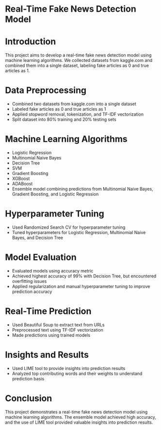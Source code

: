 # Real-Time Fake News Detection Model

# Introduction
This project aims to develop a real-time fake news detection model using machine learning algorithms. We collected datasets from kaggle.com and combined them into a single dataset, labeling fake articles as 0 and true articles as 1.

# Data Preprocessing
- Combined two datasets from kaggle.com into a single dataset
- Labeled fake articles as 0 and true articles as 1
- Applied stopword removal, tokenization, and TF-IDF vectorization
- Split dataset into 80% training and 20% testing sets

# Machine Learning Algorithms
- Logistic Regression
- Multinomial Naive Bayes
- Decision Tree
- SVM
- Gradient Boosting
- XGBoost
- ADABoost
- Ensemble model combining predictions from Multinomial Naive Bayes, Gradient Boosting, and Logistic Regression

# Hyperparameter Tuning
- Used Randomized Search CV for hyperparameter tuning
- Tuned hyperparameters for Logistic Regression, Multinomial Naive Bayes, and Decision Tree

# Model Evaluation
- Evaluated models using accuracy metric
- Achieved highest accuracy of 99% with Decision Tree, but encountered overfitting issues
- Applied regularization and manual hyperparameter tuning to improve prediction accuracy

# Real-Time Prediction
- Used Beautiful Soup to extract text from URLs
- Preprocessed text using TF-IDF vectorization
- Made predictions using trained models

# Insights and Results
- Used LIME tool to provide insights into prediction results
- Analyzed top contributing words and their weights to understand prediction basis

# Conclusion
This project demonstrates a real-time fake news detection model using machine learning algorithms. The ensemble model achieved high accuracy, and the use of LIME tool provided valuable insights into prediction results.

